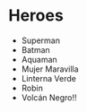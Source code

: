 # Heroes

- Superman
- Batman
- Aquaman
- Mujer Maravilla
- Linterna Verde
- Robin
- Volcán Negro!!
